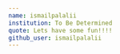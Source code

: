 ```yaml
---
name: ismailpalalii
institution: To Be Determined
quote: Lets have some fun!!!!
github_user: ismailpalalii
---
```

